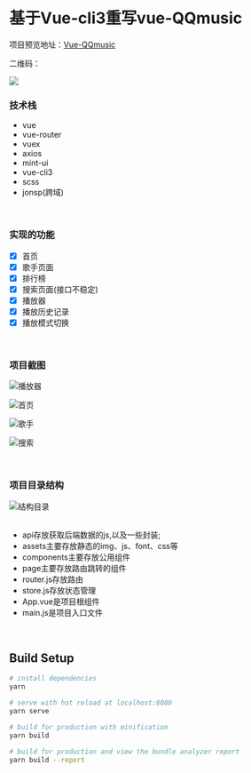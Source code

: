 # 基于Vue-cli3重写vue-QQmusic


项目预览地址：[Vue-QQmusic](https://timelessover.github.io/blog-share-cli3/dist/index.html#/)


二维码：


![](https://upload-images.jianshu.io/upload_images/8562733-157172662bba93c3.png?imageMogr2/auto-orient/strip%7CimageView2/2/w/400)


### 技术栈

 - vue
 - vue-router
 - vuex
 - axios
 - mint-ui
 - vue-cli3
 - scss
 - jonsp(跨域)

<br/>

### 实现的功能
- [x] 首页
- [x] 歌手页面
- [x] 排行榜
- [x] 搜索页面(接口不稳定)
- [x] 播放器
- [x] 播放历史记录
- [x] 播放模式切换
<br/>

### 项目截图
![播放器](https://upload-images.jianshu.io/upload_images/8562733-df2f215053cf04ff.png?imageMogr2/auto-orient/strip%7CimageView2/2/w/300)

![首页](https://upload-images.jianshu.io/upload_images/8562733-74adb508015b9db5.png?imageMogr2/auto-orient/strip%7CimageView2/2/w/300)

![歌手](https://upload-images.jianshu.io/upload_images/8562733-65623bce6f18fa6e.png?imageMogr2/auto-orient/strip%7CimageView2/2/w/300)

![搜索](https://upload-images.jianshu.io/upload_images/8562733-9097bff9fd855c5f.png?imageMogr2/auto-orient/strip%7CimageView2/2/w/300)


<br/>

### 项目目录结构
![结构目录](https://upload-images.jianshu.io/upload_images/8562733-067d8864c4390bd1.png?imageMogr2/auto-orient/strip%7CimageView2/2/w/1240)  
<br/>
+ api存放获取后端数据的js,以及一些封装;  
+ assets主要存放静态的img、js、font、css等  
+ components主要存放公用组件  
+ page主要存放路由跳转的组件  
+ router.js存放路由  
+ store.js存放状态管理  
+ App.vue是项目根组件  
+ main.js是项目入口文件  
<br/>

## Build Setup

``` bash
# install dependencies
yarn

# serve with hot reload at localhost:8080
yarn serve

# build for production with minification
yarn build

# build for production and view the bundle analyzer report
yarn build --report
```
<br/>



